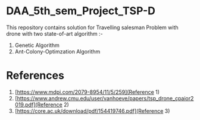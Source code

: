 # DAA_5th_sem_Project_TSP-D
This repository contains solution for Travelling salesman Problem with drone with two state-of-art algorithm :-
  1. Genetic Algorithm
  2. Ant-Colony-Optimzation Algorithm

 # References
 1. [https://www.mdpi.com/2079-8954/11/5/259](Reference 1)
 2. [https://www.andrew.cmu.edu/user/vanhoeve/papers/tsp_drone_cpaior2019.pdf](Reference 2)
 3. [https://core.ac.uk/download/pdf/154419746.pdf](Reference 3)
    
